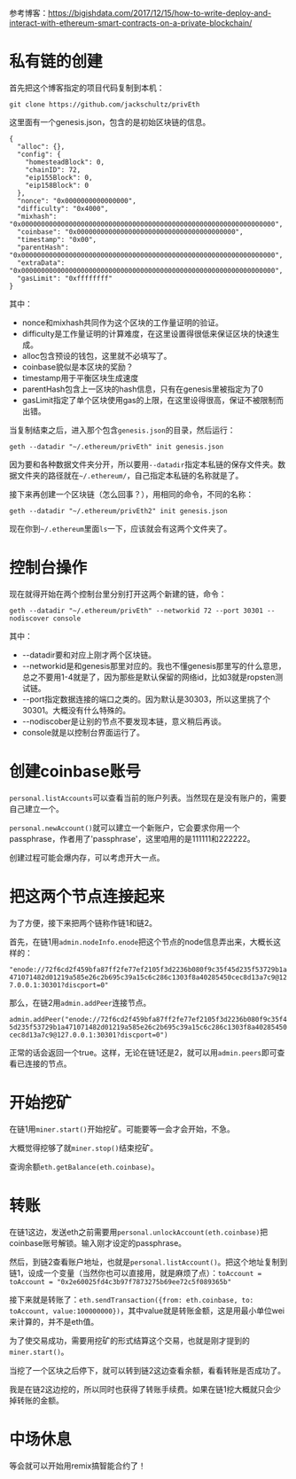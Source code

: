 参考博客：https://bigishdata.com/2017/12/15/how-to-write-deploy-and-interact-with-ethereum-smart-contracts-on-a-private-blockchain/


# 私有链的创建

首先把这个博客指定的项目代码复制到本机：

`git clone https://github.com/jackschultz/privEth`

这里面有一个genesis.json，包含的是初始区块链的信息。

```
{
  "alloc": {},
  "config": {
    "homesteadBlock": 0,
    "chainID": 72,
    "eip155Block": 0,
    "eip158Block": 0
  },
  "nonce": "0x0000000000000000",
  "difficulty": "0x4000",
  "mixhash": "0x0000000000000000000000000000000000000000000000000000000000000000", 
  "coinbase": "0x0000000000000000000000000000000000000000",
  "timestamp": "0x00",
  "parentHash": "0x0000000000000000000000000000000000000000000000000000000000000000",
  "extraData": "0x0000000000000000000000000000000000000000000000000000000000000000",
  "gasLimit": "0xffffffff"
}
```

其中：
* nonce和mixhash共同作为这个区块的工作量证明的验证。
* difficulty是工作量证明的计算难度，在这里设置得很低来保证区块的快速生成。
* alloc包含预设的钱包，这里就不必填写了。
* coinbase貌似是本区块的奖励？
* timestamp用于平衡区块生成速度
* parentHash包含上一区块的hash信息，只有在genesis里被指定为了0
* gasLimit指定了单个区块使用gas的上限，在这里设得很高，保证不被限制而出错。

当复制结束之后，进入那个包含`genesis.json`的目录，然后运行：

`geth --datadir "~/.ethereum/privEth" init genesis.json`

因为要和各种数据文件夹分开，所以要用`--datadir`指定本私链的保存文件夹。数据文件夹的路径就在`~/.ethereum/`，自己指定本私链的名称就是了。

接下来再创建一个区块链（怎么回事？），用相同的命令，不同的名称：

`geth --datadir "~/.ethereum/privEth2" init genesis.json`

现在你到`~/.ethereum`里面`ls`一下，应该就会有这两个文件夹了。

# 控制台操作

现在就得开始在两个控制台里分别打开这两个新建的链，命令：

`geth --datadir "~/.ethereum/privEth" --networkid 72 --port 30301 --nodiscover console`

其中：
* --datadir要和对应上刚才两个区块链。
* --networkid是和genesis那里对应的。我也不懂genesis那里写的什么意思，总之不要用1-4就是了，因为那些是默认保留的网络id，比如3就是ropsten测试链。
* --port指定数据连接的端口之类的。因为默认是30303，所以这里挑了个30301。大概没有什么特殊的。
* --nodiscober是让别的节点不要发现本链，意义稍后再谈。
* console就是以控制台界面运行了。

# 创建coinbase账号

`personal.listAccounts`可以查看当前的账户列表。当然现在是没有账户的，需要自己建立一个。

`personal.newAccount()`就可以建立一个新账户，它会要求你用一个passphrase，作者用了'passphrase'，这里咱用的是111111和222222。

创建过程可能会爆内存，可以考虑开大一点。

# 把这两个节点连接起来

为了方便，接下来把两个链称作链1和链2。

首先，在链1用`admin.nodeInfo.enode`把这个节点的node信息弄出来，大概长这样的：

`"enode://72f6cd2f459bfa87ff2fe77ef2105f3d2236b080f9c35f45d235f53729b1a471071482d01219a585e26c2b695c39a15c6c286c1303f8a40285450cec8d13a7c9@127.0.0.1:30301?discport=0"`

那么，在链2用`admin.addPeer`连接节点。

`admin.addPeer("enode://72f6cd2f459bfa87ff2fe77ef2105f3d2236b080f9c35f45d235f53729b1a471071482d01219a585e26c2b695c39a15c6c286c1303f8a40285450cec8d13a7c9@127.0.0.1:30301?discport=0")`

正常的话会返回一个true。这样，无论在链1还是2，就可以用`admin.peers`即可查看已连接的节点。

# 开始挖矿

在链1用`miner.start()`开始挖矿。可能要等一会才会开始，不急。

大概觉得挖够了就`miner.stop()`结束挖矿。

查询余额`eth.getBalance(eth.coinbase)`。

# 转账

在链1这边，发送eth之前需要用`personal.unlockAccount(eth.coinbase)`把coinbase账号解锁。输入刚才设定的passphrase。

然后，到链2查看账户地址，也就是`personal.listAccount()`。把这个地址复制到链1，设成一个变量（当然你也可以直接用，就是麻烦了点）：`toAccount = toAccount = "0x2e60025fd4c3b97f7873275b69ee72c5f089365b"`

接下来就是转账了：`eth.sendTransaction({from: eth.coinbase, to: toAccount, value:100000000})`，其中value就是转账金额，这是用最小单位wei来计算的，并不是eth值。

为了使交易成功，需要用挖矿的形式结算这个交易，也就是刚才提到的`miner.start()`。

当挖了一个区块之后停下，就可以转到链2这边查看余额，看看转账是否成功了。

我是在链2这边挖的，所以同时也获得了转账手续费。如果在链1挖大概就只会少掉转账的金额。

# 中场休息

等会就可以开始用remix搞智能合约了！
